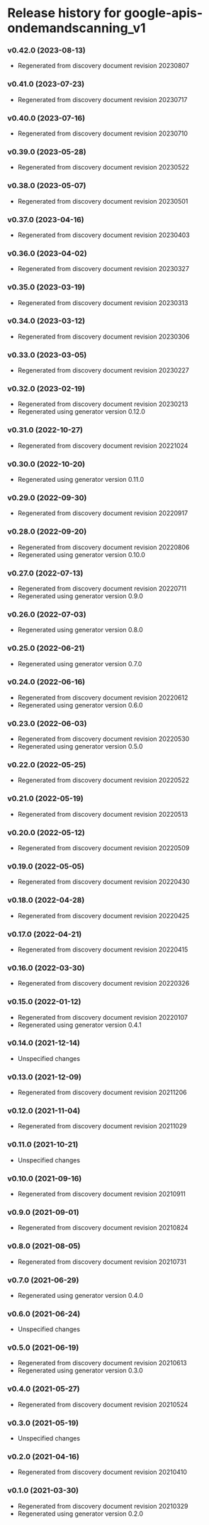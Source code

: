 # Release history for google-apis-ondemandscanning_v1

### v0.42.0 (2023-08-13)

* Regenerated from discovery document revision 20230807

### v0.41.0 (2023-07-23)

* Regenerated from discovery document revision 20230717

### v0.40.0 (2023-07-16)

* Regenerated from discovery document revision 20230710

### v0.39.0 (2023-05-28)

* Regenerated from discovery document revision 20230522

### v0.38.0 (2023-05-07)

* Regenerated from discovery document revision 20230501

### v0.37.0 (2023-04-16)

* Regenerated from discovery document revision 20230403

### v0.36.0 (2023-04-02)

* Regenerated from discovery document revision 20230327

### v0.35.0 (2023-03-19)

* Regenerated from discovery document revision 20230313

### v0.34.0 (2023-03-12)

* Regenerated from discovery document revision 20230306

### v0.33.0 (2023-03-05)

* Regenerated from discovery document revision 20230227

### v0.32.0 (2023-02-19)

* Regenerated from discovery document revision 20230213
* Regenerated using generator version 0.12.0

### v0.31.0 (2022-10-27)

* Regenerated from discovery document revision 20221024

### v0.30.0 (2022-10-20)

* Regenerated using generator version 0.11.0

### v0.29.0 (2022-09-30)

* Regenerated from discovery document revision 20220917

### v0.28.0 (2022-09-20)

* Regenerated from discovery document revision 20220806
* Regenerated using generator version 0.10.0

### v0.27.0 (2022-07-13)

* Regenerated from discovery document revision 20220711
* Regenerated using generator version 0.9.0

### v0.26.0 (2022-07-03)

* Regenerated using generator version 0.8.0

### v0.25.0 (2022-06-21)

* Regenerated using generator version 0.7.0

### v0.24.0 (2022-06-16)

* Regenerated from discovery document revision 20220612
* Regenerated using generator version 0.6.0

### v0.23.0 (2022-06-03)

* Regenerated from discovery document revision 20220530
* Regenerated using generator version 0.5.0

### v0.22.0 (2022-05-25)

* Regenerated from discovery document revision 20220522

### v0.21.0 (2022-05-19)

* Regenerated from discovery document revision 20220513

### v0.20.0 (2022-05-12)

* Regenerated from discovery document revision 20220509

### v0.19.0 (2022-05-05)

* Regenerated from discovery document revision 20220430

### v0.18.0 (2022-04-28)

* Regenerated from discovery document revision 20220425

### v0.17.0 (2022-04-21)

* Regenerated from discovery document revision 20220415

### v0.16.0 (2022-03-30)

* Regenerated from discovery document revision 20220326

### v0.15.0 (2022-01-12)

* Regenerated from discovery document revision 20220107
* Regenerated using generator version 0.4.1

### v0.14.0 (2021-12-14)

* Unspecified changes

### v0.13.0 (2021-12-09)

* Regenerated from discovery document revision 20211206

### v0.12.0 (2021-11-04)

* Regenerated from discovery document revision 20211029

### v0.11.0 (2021-10-21)

* Unspecified changes

### v0.10.0 (2021-09-16)

* Regenerated from discovery document revision 20210911

### v0.9.0 (2021-09-01)

* Regenerated from discovery document revision 20210824

### v0.8.0 (2021-08-05)

* Regenerated from discovery document revision 20210731

### v0.7.0 (2021-06-29)

* Regenerated using generator version 0.4.0

### v0.6.0 (2021-06-24)

* Unspecified changes

### v0.5.0 (2021-06-19)

* Regenerated from discovery document revision 20210613
* Regenerated using generator version 0.3.0

### v0.4.0 (2021-05-27)

* Regenerated from discovery document revision 20210524

### v0.3.0 (2021-05-19)

* Unspecified changes

### v0.2.0 (2021-04-16)

* Regenerated from discovery document revision 20210410

### v0.1.0 (2021-03-30)

* Regenerated from discovery document revision 20210329
* Regenerated using generator version 0.2.0

